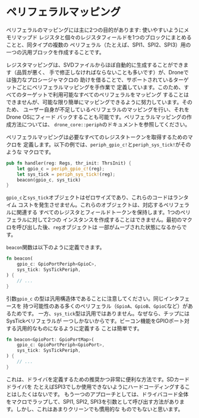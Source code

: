 # ペリフェラルマッピング

ペリフェラルのマッピングには主に2つの目的があります: 使いやすいようにメモリマップド
レジスタと個々のレジスタフィールドを1つのブロックにまとめることと、同タイプの複数の
ペリフェラル（たとえば、SPI1、SPI2、SPI3）用の一つの汎用ブロックを作成することです。

レジスタマッピングは、SVDファイルからほぼ自動的に生成することができます（品質が悪く、
手で修正しなければならないことも多いです）が、Droneでは強力なプロシージャマクロの
助けを借ることで、サポートされているターゲットごとにペリフェラルマッピングを手作業で
定義しています。このため、すべてのターゲットで利用可能なすべてのペリフェラルをマッピング
することはできませんが、可能な限り簡単にマッピングできるように努力しています。そのため、
ユーザー自身が不足しているペリフェラルのマッピングを行い、それをDrone OSにフィード
バックすることも可能です。ペリフェラルマッピングの作成方法については、
`drone_core::periph`のドキュメントを参照してください。

ペリフェラルマッピングは必要なすべてのレジスタトークンを取得するためのマクロを
定義します。以下の例では、`periph_gpio_c!`と`periph_sys_tick!`がそのような
マクロです。

```rust
pub fn handler(reg: Regs, thr_init: ThrsInit) {
    let gpio_c = periph_gpio_c!(reg);
    let sys_tick = periph_sys_tick!(reg);
    beacon(gpio_c, sys_tick)
}
```

`gpio_c`と`sys_tick`オブジェクトはゼロサイズであり、これらのコードはランタイム
コストを発生させません。これらのオブジェクトは、対応するペリフェラルに関連する
すべてのレジスタとフィールドトークンを保持します。1つのペリフェラルに対して2つの
インスタンスを作成することはできません。最初のマクロを呼び出した後、`reg`オブジェクトは
一部がムーブされた状態になるからです。

`beacon`関数は以下のように定義できます。

```rust
fn beacon(
    gpio_c: GpioPortPeriph<GpioC>,
    sys_tick: SysTickPeriph,
) {
    // ...
}
```

引数`gpio_c` の型は汎用構造体であることに注意してください。同じインタフェースを
持つ可能性のある多くのペリフェラル（`GpioA`、`GpioB`、`GpioC`など）があるためです。
一方、`sys_tick`型は汎用ではありません。なぜなら、チップにはSysTickペリフェラルが
一つしかないからです。ビーコン機能をGPIOポート対する汎用的なものになるように定義する
ことは簡単です。

```rust
fn beacon<GpioPort: GpioPortMap>(
    gpio_c: GpioPortPeriph<GpioPort>,
    sys_tick: SysTickPeriph,
) {
    // ...
}
```

これは、ドライバを定義するための推奨かつ非常に便利な方法です。SDカードドライバを
たとえばSPI3でしか使用できないようにハードコーディングすることはしたくはないです。
もう一つのアプローチとしては、ドライバコード全体をマクロでラップして、SPI1, SPI2,
SPI3を引数として呼び出す方法があります。しかし、これはあまりクリーンでも慣用的な
ものでもないと思います。
